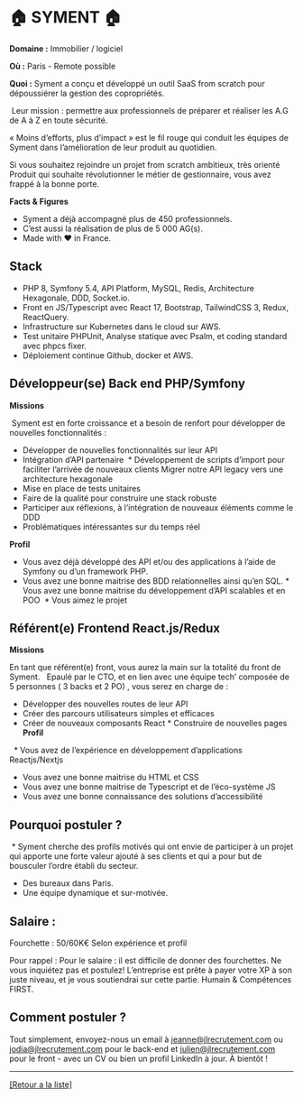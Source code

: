 # 🏠 SYMENT 🏠

**Domaine :** Immobilier / logiciel 

**Où :** Paris - Remote possible 

**Quoi :** Syment a conçu et développé un outil SaaS from scratch pour dépoussiérer la gestion des copropriétés.

 Leur mission : permettre aux professionnels de préparer et réaliser les A.G de A à Z en toute sécurité.   

« Moins d’efforts, plus d’impact » est le fil rouge qui conduit les équipes de Syment dans l’amélioration de leur produit au quotidien.   

Si vous souhaitez rejoindre un projet from scratch ambitieux, très orienté Produit qui souhaite révolutionner le métier de gestionnaire, vous avez frappé à la bonne porte. 

**Facts & Figures**

* Syment a déjà accompagné plus de 450 professionnels. 
* C’est aussi la réalisation de plus de 5 000 AG(s). 
* Made with ♥︎ in France.

## Stack

* PHP 8, Symfony 5.4, API Platform, MySQL, Redis, Architecture Hexagonale, DDD, Socket.io.
* Front en JS/Typescript avec React 17, Bootstrap, TailwindCSS 3, Redux, ReactQuery. 
* Infrastructure sur Kubernetes dans le cloud sur AWS.
* Test unitaire PHPUnit, Analyse statique avec Psalm, et coding standard avec phpcs fixer.
* Déploiement continue Github, docker et AWS.


## Développeur(se) Back end PHP/Symfony

**Missions**

 Syment est en forte croissance et a besoin de renfort pour développer de nouvelles fonctionnalités : 
* Développer de nouvelles fonctionnalités sur leur API 
* Intégration d’API partenaire
 * Développement de scripts d’import pour faciliter l’arrivée de nouveaux clients Migrer notre API legacy vers une architecture hexagonale 
* Mise en place de tests unitaires 
* Faire de la qualité pour construire une stack robuste 
* Participer aux réflexions, à l’intégration de nouveaux éléments comme le DDD 
* Problématiques intéressantes sur du temps réel

**Profil**

* Vous avez déjà développé des API et/ou des applications à l’aide de Symfony ou d’un framework PHP.
* Vous avez une bonne maitrise des BDD relationnelles ainsi qu’en SQL. * Vous avez une bonne maitrise du développement d’API scalables et en POO
 * Vous aimez le projet    

## Référent(e) Frontend React.js/Redux   

**Missions**  

En tant que référent(e) front, vous aurez la main sur la totalité du front de Syment.   Epaulé par le CTO, et en lien avec une équipe tech’ composée de 5 personnes ( 3 backs et 2 PO) , vous serez en charge de :   

* Développer des nouvelles routes de leur API 
* Créer des parcours utilisateurs simples et efficaces 
* Créer de nouveaux composants React * Construire de nouvelles pages 
 
**Profil**

  * Vous avez de l’expérience en développement d’applications Reactjs/Nextjs 
* Vous avez une bonne maitrise du HTML et CSS 
* Vous avez une bonne maitrise de Typescript et de l’éco-système JS 
* Vous avez une bonne connaissance des solutions d’accessibilité 


## Pourquoi postuler ?

 * Syment cherche des profils motivés qui ont envie de participer à un projet qui apporte une forte valeur ajouté à ses clients et qui a pour but de bousculer l’ordre établi du secteur.
* Des bureaux dans Paris. 
* Une équipe dynamique et sur-motivée.

## Salaire : 

Fourchette : 50/60K€ Selon expérience et profil 

Pour rappel : Pour le salaire : il est difficile de donner des fourchettes. Ne vous inquiétez pas et postulez! L’entreprise est prête à payer votre XP à son juste niveau, et je vous soutiendrai sur cette partie. Humain & Compétences FIRST.

## Comment postuler ?

Tout simplement, envoyez-nous un email à jeanne@jlrecrutement.com ou jodia@jlrecrutement.com pour le back-end et julien@jlrecrutement.com pour le front - avec un CV ou bien un profil LinkedIn à jour. À bientôt !

----
<a href="https://github.com/jlondiche/job-board-php/blob/master/README.md">[Retour a la liste]</a>
